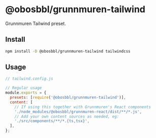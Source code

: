 # @obosbbl/grunnmuren-tailwind

Grunnmuren Tailwind preset.

## Install

```sh
npm install -D @obosbbl/grunnmuren-tailwind tailwindcss
```

## Usage

```js
// tailwind.config.js

// Regular usage
module.exports = {
  presets: [require('@obosbbl/grunnmuren-tailwind')],
  content: [
    // If using this together with Grunnmuren's React components
    './node_modules/@obosbbl/grunnmuren-react/dist/**/*.js',
    // Add your own content sources as needed, eg:
    './src/components/**/*.{ts,tsx}',
  ],
};
```

